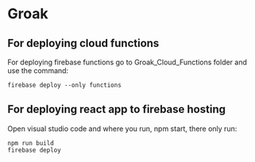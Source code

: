 # Groak
## For deploying cloud functions
For deploying firebase functions go to Groak_Cloud_Functions folder and use the command:
    
    firebase deploy --only functions
## For deploying react app to firebase hosting
Open visual studio code and where you run, npm start, there only run:

    npm run build
    firebase deploy
